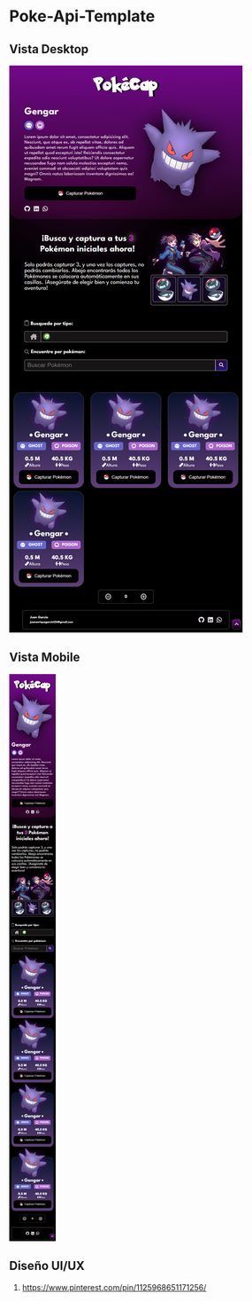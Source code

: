 # Poke-Api-Template

## Vista Desktop
![Imagen de fondo](assets/design/desktop.png)

## Vista Mobile
![Imagen de fondo](assets/design/mobile.png)

## Diseño UI/UX 
1. https://www.pinterest.com/pin/1125968651171256/